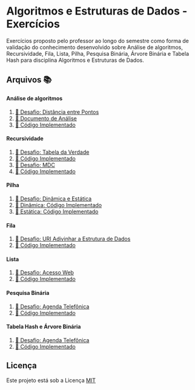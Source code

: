 # Algoritmos e Estruturas de Dados - Exercícios
Exercícios proposto pelo professor ao longo do semestre como forma de validação do conhecimento desenvolvido sobre Análise de algoritmos, Recursividade, Fila, Lista, Pilha, Pesquisa Binária, Árvore Binária e Tabela Hash para disciplina Algoritmos e Estruturas de Dados.

## Arquivos :books:

#### Análise de algoritmos
1. [:orange_book: Desafio: Distância entre Pontos](Analise-de-Algoritmo/Distancia-entre-Pontos.pdf)
1. [:blue_book: Documento de Análise](Analise-de-Algoritmo/Relatorio.pdf)
1. [:green_book: Código Implementado](Analise-de-Algoritmo/Program.cs)

#### Recursividade
1. [:orange_book: Desafio: Tabela da Verdade](Recursividade/TabeladaVerdade-Extra/TabeladaVerdade.pdf)
1. [:blue_book: Código Implementado](Recursividade/TabeladaVerdade-Extra\Program.cs)
1. [:orange_book: Desafio: MDC](Recursividade/MDC/MDC.pdf)
1. [:blue_book: Código Implementado](Recursividade/MDC/Program.cs)

#### Pilha
1. [:orange_book: Desafio: Dinâmica e Estática](Pilha/TAD-Pilha.pdf)
1. [:blue_book: Dinâmica: Código Implementado](Pilha/PilhaDinamica)
1. [:green_book: Estática: Código Implementado](Pilha/PilhaEstatica)

#### Fila
1. [:orange_book: Desafio: URI Adivinhar a Estrutura de Dados](Fila/URI-EuPossoAdivinharaEstruturadeDados.pdf)
1. [:blue_book: Código Implementado](Fila/Fila.cs)

#### Lista
1. [:orange_book: Desafio: Acesso Web](Lista/TAD-Lista.pdf)
1. [:blue_book: Código Implementado](Lista/Lista.cs)

#### Pesquisa Binária
1. [:orange_book: Desafio: Agenda Telefônica](Pesquisa-Binaria/PesquisaBinaria.pdf)
1. [:blue_book: Código Implementado](Pesquisa-Binaria/PesquisaBinaria.cs)

#### Tabela Hash e Árvore Binária
1. [:orange_book: Desafio: Agenda Telefônica](Tabela-Hash/ArvoreBinária-e-TabelaHash.pdf)
1. [:blue_book: Código Implementado](Program.cs)


## Licença
Este projeto está sob a Licença [MIT](LICENSE.md)
